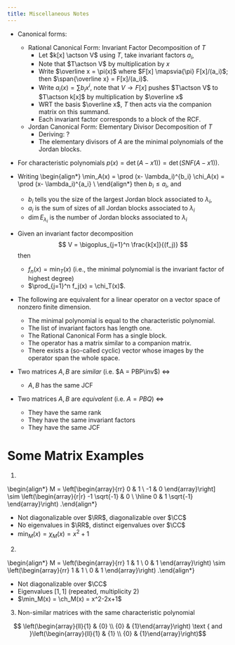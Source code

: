 ```yaml
---
title: Miscellaneous Notes
---
```



- Canonical forms:
  - Rational Canonical Form: Invariant Factor Decomposition of $T$
    - Let $k[x] \actson V$ using $T$, take invariant factors $a_i$, 
    - Note that $T\actson V$ by multiplication by $x$
    - Write $\overline x = \pi(x)$ where $F[x] \mapsvia{\pi} F[x]/(a_i)$; then $\span{\overline x} = F[x]/(a_i)$.
    - Write $a_i(x) = \sum b_i x^i$, note that $V \to F[x]$ pushes $T\actson V$ to $T\actson k[x]$ by multiplication by $\overline x$
    - WRT the basis $\overline x$, $T$ then acts via the companion matrix on this summand.
    - Each invariant factor corresponds to a block of the RCF.
  - Jordan Canonical Form: Elementary Divisor Decomposition of $T$
    - Deriving: ?
    - The elementary divisors of $A$ are the minimal polynomials of the Jordan blocks.
- For characteristic polynomials $p(x) = \det(A - x1))= \det(SNF(A - x1))$.
- Writing 
\begin{align*}
\min_A(x) = \prod (x- \lambda_i)^{b_i}
\chi_A(x) = \prod (x- \lambda_i)^{a_i} \\
\end{align*}
then $b_i \leq a_i$, and

  - $b_i$ tells you the size of the largest Jordan block associated to $\lambda_i$,
  - $a_i$ is the sum of sizes of all Jordan blocks associated to $\lambda_i$
  - $\dim E_{\lambda_i}$ is the number of Jordan blocks associated to $\lambda_i$


- Given an invariant factor decomposition
$$
V = \bigoplus_{j=1}^n \frac{k[x]}{(f_j)}
$$
then 

  - $f_n(x) = \min_T(x)$ (i.e., the minimal polynomial is the invariant factor of highest degree)
  - $\prod_{j=1}^n f_j(x) = \chi_T(x)$.

- The following are equivalent for a linear operator on a vector space of nonzero finite dimension.
  - The minimal polynomial is equal to the characteristic polynomial.
  - The list of invariant factors has length one.
  - The Rational Canonical Form has a single block.
  - The operator has a matrix similar to a companion matrix.
  - There exists a (so-called cyclic) vector whose images by the operator span the whole space.


- Two matrices $A,B$ are *similar* (i.e. $A = PBP\inv$) $\iff$
  - $A,B$ has the same JCF

- Two matrices $A, B$ are *equivalent* (i.e. $A = PBQ$) $\iff$
  - They have the same rank
  - They have the same invariant factors
  - They have the same JCF


# Some Matrix Examples

1.

\begin{align*}
M = \left[\begin{array}{rr}
0  & 1 \\
-1 & 0
\end{array}\right] \sim
\left(\begin{array}{r|r}
-1 \sqrt{-1} & 0 \\
\hline
0 & 1 \sqrt{-1}
\end{array}\right)
.\end{align*}

- Not diagonalizable over $\RR$, diagonalizable over $\CC$
- No eigenvalues in $\RR$, distinct eigenvalues over $\CC$
- $\min_M(x) = \chi_M(x) = x^2+1$

2.

\begin{align*}
M = \left(\begin{array}{rr}
1 & 1 \\
0 & 1
\end{array}\right) \sim
\left(\begin{array}{rr}
1 & 1 \\
0 & 1
\end{array}\right)
.\end{align*}

- Not diagonalizable over $\CC$
- Eigenvalues $[1, 1]$ (repeated, multiplicity 2)
- $\min_M(x) = \ch_M(x) = x^2-2x+1$


3. Non-similar matrices with the same characteristic polynomial

$$
\left(\begin{array}{ll}{1} & {0} \\ {0} & {1}\end{array}\right) \text { and }\left(\begin{array}{ll}{1} & {1} \\ {0} & {1}\end{array}\right)$$

